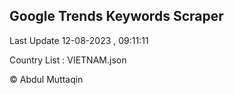 

## Google Trends Keywords Scraper 
 
Last Update 12-08-2023 , 09:11:11

Country List :
VIETNAM.json



© Abdul Muttaqin 
